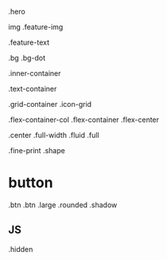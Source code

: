 .hero

img .feature-img

.feature-text 

.bg
.bg-dot

.inner-container 

.text-container

.grid-container
.icon-grid

.flex-container-col
.flex-container
.flex-center

.center
.full-width
.fluid
.full

.fine-print
.shape

# button 

.btn
.btn .large .rounded .shadow

## JS 

.hidden